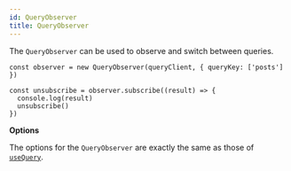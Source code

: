 ```yaml
---
id: QueryObserver
title: QueryObserver
---
```


The `QueryObserver` can be used to observe and switch between queries.

```tsx
const observer = new QueryObserver(queryClient, { queryKey: ['posts'] })

const unsubscribe = observer.subscribe((result) => {
  console.log(result)
  unsubscribe()
})
```

**Options**

The options for the `QueryObserver` are exactly the same as those of [`useQuery`](../../framework/react/reference/useQuery).
